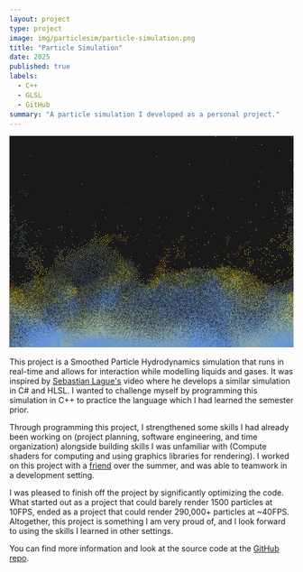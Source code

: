 ```yaml
---
layout: project
type: project
image: img/particlesim/particle-simulation.png
title: "Particle Simulation"
date: 2025
published: true
labels:
  - C++
  - GLSL
  - GitHub
summary: "A particle simulation I developed as a personal project."
---
```


<img class="img-fluid" src="../img/particlesim/fullparticlesim.png">

This project is a Smoothed Particle Hydrodynamics simulation that runs in real-time and allows for interaction while modelling liquids and gases. It was inspired by [Sebastian Lague's](https://www.youtube.com/@SebastianLague) video where he develops a similar simulation in C# and HLSL. I wanted to challenge myself by programming this simulation in C++ to practice the language which I had learned the semester prior.

Through programming this project, I strengthened some skills I had already been working on (project planning, software engineering, and time organization) alongside building skills I was unfamiliar with (Compute shaders for computing and using graphics libraries for rendering). I worked on this project with a [friend](https://github.com/owendpoole) over the summer, and was able to teamwork in a development setting.

I was pleased to finish off the project by significantly optimizing the code. What started out as a project that could barely render 1500 particles at 10FPS, ended as a project that could render 290,000+ particles at ~40FPS. Altogether, this project is something I am very proud of, and I look forward to using the skills I learned in other settings.

You can find more information and look at the source code at the [GitHub repo](https://github.com/lawpeter/FluidSim.git).
